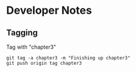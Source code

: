 # Developer Notes

## Tagging

Tag with "chapter3"
```
git tag -a chapter3 -m "Finishing up chapter3"
git push origin tag chapter3
```